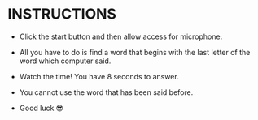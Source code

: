 
# INSTRUCTIONS
- Click the start button and then allow access for microphone.

- All you have to do is find a word that begins with the last letter of the word which computer said.

- Watch the time! You have 8 seconds to answer.

- You cannot use the word that has been said before.

- Good luck 😎 
